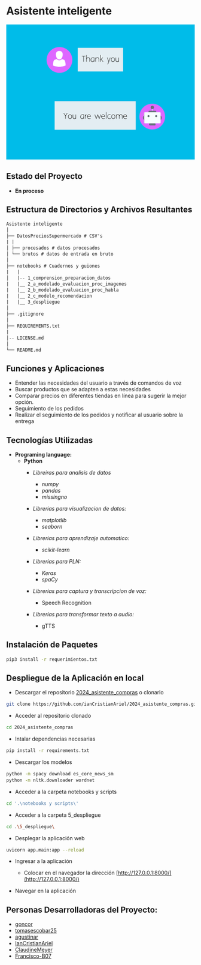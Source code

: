 # Asistente inteligente

![portada](./datos/procesaodos/portada.png)

## Estado del Proyecto
- **En proceso**

## Estructura de Directorios y Archivos Resultantes


    Asistente inteligente
    │
    ├── DatosPreciosSupermercado # CSV's
    | |
    │ ├── procesados # datos procesados
    │ └── brutos # datos de entrada en bruto
    │
    ├── notebooks # Cuadernos y guiones
    |   |
    │   |-- 1_comprension_preparacion_datos
    |   |__ 2_a_modelado_evaluacion_proc_imagenes
    |   |__ 2_b_modelado_evaluacion_proc_habla
    |   |__ 2_c_modelo_recomendacion
    |   |__ 3_despliegue
    │
    ├── .gitignore
    │
    ├── REQUIREMENTS.txt
    |
    │-- LICENSE.md
    │
    └── README.md


## Funciones y Aplicaciones
- Entender las necesidades del usuario a través de comandos de voz
- Buscar productos que se adapten a estas necesidades
- Comparar precios en diferentes tiendas en línea para sugerir la mejor opción.
- Seguimiento de los pedidos
- Realizar el seguimiento de los pedidos y notificar al usuario sobre la entrega


## Tecnologías Utilizadas
- **Programing language:**
  - **Python**
    - *Libreiras para analisis de datos*
      - *numpy*
      - *pandas*
      - *missingno*

    - *Librerias para visualizacion de datos:*
      - *matplotlib*
      - *seaborn*

    - *Librerias para aprendizaje automatico:*
      - *scikit-learn*

    - *Librerias para PLN:*
      - *Keras*
      - *spaCy*

    - *Librerias para captura y transcripcion de voz:*
      - Speech Recognition

    - *Librerias para transformar texto a audio:*
      - gTTS

## Instalación de Paquetes
```bash
pip3 install -r requerimientos.txt
```

## Despliegue de la Aplicación en local 

- Descargar el repositorio  [2024_asistente_compras](https://github.com/ianCristianAriel/2024_asistente_compras) o clonarlo 
```bash
git clone https://github.com/ianCristianAriel/2024_asistente_compras.git
```

- Acceder al repositorio clonado
```bash
cd 2024_asistente_compras
```

- Intalar dependencias necesarias

```bash
pip install -r requirements.txt
```

- Descargar los modelos
```bash
python -m spacy download es_core_news_sm
python -m nltk.downloader wordnet
```

- Acceder a la carpeta notebooks y scripts
```bash
cd '.\notebooks y scripts\'
```

- Acceder a la carpeta 5_despliegue
```bash
cd .\5_despliegue\
```

- Desplegar la aplicación web 
```bash
uvicorn app.main:app --reload
```

- Ingresar a la aplicación 

    - Colocar en el navegador la dirección [http://127.0.0.1:8000/](http://127.0.0.1:8000/)

- Navegar en la aplicación


## Personas Desarrolladoras del Proyecto:

- [goncor](https://github.com/GonCor)
- [tomasescobar25](https://github.com/tomasescobar25)
- [agustinar](https://github.com/agustinarr)
- [IanCristianAriel](https://github.com/ianCristianAriel)
- [ClaudineMeyer](https://github.com/ClaudineMeyer)
- [Francisco-B07](https://github.com/Francisco-B07)